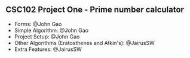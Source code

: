 ## CSC102 Project One - Prime number calculator

- Forms: @John Gao
- Simple Algorithm: @John Gao
- Project Setup: @John Gao
- Other Algorithms (Eratosthenes and Atkin's): @JairusSW
- Extra Features: @JairusSW